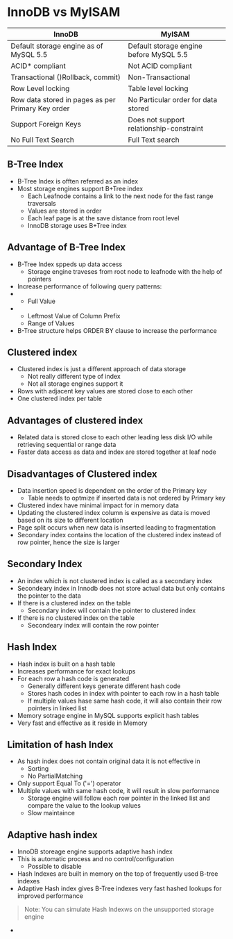 
# InnoDB vs MyISAM

| InnoDB  |  MyISAM  | 
| ----- |  ------  |
| Default storage engine as of MySQL 5.5 | Default storage engine before MySQL 5.5
| ACID* compliant | Not ACID compliant  | 
| Transactional ()Rollback, commit)  | Non-Transactional | 
| Row Level locking | Table level locking | 
| Row data stored in pages as per Primary Key order | No Particular order for data stored |
| Support Foreign Keys | Does not support relationship-constraint | 
| No Full Text Search | Full Text search |

## B-Tree Index

+ B-Tree Index is offten referred as an index
+ Most storage engines support B+Tree index
  + Each Leafnode contains a link to the next node for the fast range traversals
  + Values are stored in order
  + Each leaf page is at the save distance from root level
  + InnoDB storage uses B+Tree index


## Advantage of B-Tree Index

+ B-Tree Index sppeds up data access
  + Storage engine traveses from root node to leafnode with the help of pointers
+ Increase performance of following query patterns:
+   + Full Value
+   + Leftmost Value of Column Prefix
    + Range of Values
+ B-Tree structure helps ORDER BY clause to increase the performance


## Clustered index

+ Clustered index is just a different approach of data storage
  + Not really different type of index
  + Not all storage engines support it
+ Rows with adjacent key values are stored close to each other
+ One clustered index per table


## Advantages of clustered index

+ Related data is stored close to each other leading less disk I/O while retrieving sequential or range data
+ Faster data access as data and index are stored together at leaf node


## Disadvantages of Clustered index

+ Data insertion speed is dependent on the order of the Primary key
  + Table needs to optmize if inserted data is not ordered by Primary key
+ Clustered index have minimal impact for in memory data
+ Updating the clustered index column is expensive as data is moved based on its size to different location
+ Page split occurs when new data is inserted leading to fragmentation
+ Secondary index contains the location of the clustered index instead of row pointer, hence the size is larger

## Secondary Index

+ An index which is not clustered index is called as a secondary index
+ Secondeary index in Innodb does not store actual data but only contains the pointer to the data
+ If there is a clustered index on the table
  + Secondary index will contain the pointer to clustered index
+ If there is no clustered index on the table
  + Secondeary index will contain the row pointer

## Hash Index

+ Hash index is built on a hash table
+ Increases performance for exact lookups
+ For each row a hash code is generated
  + Generally different keys generate different hash code
  + Stores hash codes in index with pointer to each row in a hash table
  + If multiple values hase same hash code, it will also contain their row pointers in linked list
+ Memory sotrage engine in MySQL supports explicit hash tables
+ Very fast and effective as it reside in Memory


## Limitation of hash Index

+ As hash index does not contain original data it is not effective in 
  + Sorting
  + No PartialMatching
+ Only support Equal To ('=') operator
+ Multiple values with same hash code, it will result in slow performance
  + Storage engine will follow each row pointer in the linked list and compare the value to the lookup values
  + Slow maintaince


## Adaptive hash index

+ InnoDB storeage engine supports  adaptive hash index
+ This is automatic process and no control/configuration
  + Possible to disable
+ Hash Indexes are built in memory on the top of frequently used B-tree indexes
+ Adaptive Hash index gives B-Tree indexes very fast hashed lookups for improved performance


> Note: You can simulate Hash Indexws on the unsupported storage engine

+


